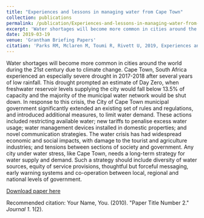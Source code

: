 ```yaml
---
title: "Experiences and lessons in managing water from Cape Town"
collection: publications
permalink: /publication/Experiences-and-lessons-in-managing-water-from-cape-town
excerpt: 'Water shortages will become more common in cities around the world during the 21st century due to climate change. Cape Town, South Africa experienced an especially severe drought in 2017-2018 after several years of low rainfall. This drought prompted an estimate of Day Zero, when freshwater reservoir levels supplying the city would fall below 13.5% of capacity and the majority of the municipal water network would be shut down. In response to this crisis, the City of Cape Town municipal government significantly extended an existing set of rules and regulations, and introduced additional measures, to limit water demand. These actions included restricting available water; new tariffs to penalise excess water usage; water management devices installed in domestic properties; and novel communication strategies. The water crisis has had widespread economic and social impacts, with damage to the tourist and agriculture industries; and tensions between sections of society and government. Any city under water stress, like Cape Town, needs a long-term strategy for water supply and demand. Such a strategy should include diversity of water sources, equity of service provisions, thoughtful but forceful messaging, early warning systems and co-operation between local, regional and national levels of government.'
date: 2019-03-19
venue: 'Grantham Briefing Papers'
citation: 'Parks RM, Mclaren M, Toumi R, Rivett U, 2019, Experiences and lessons in managing water from Cape Town, <i>Grantham Briefing Papers</i>'
---
```

Water shortages will become more common in cities around the world during the 21st century due to climate change. Cape Town, South Africa experienced an especially severe drought in 2017-2018 after several years of low rainfall. This drought prompted an estimate of Day Zero, when freshwater reservoir levels supplying the city would fall below 13.5% of capacity and the majority of the municipal water network would be shut down. In response to this crisis, the City of Cape Town municipal government significantly extended an existing set of rules and regulations, and introduced additional measures, to limit water demand. These actions included restricting available water; new tariffs to penalise excess water usage; water management devices installed in domestic properties; and novel communication strategies. The water crisis has had widespread economic and social impacts, with damage to the tourist and agriculture industries; and tensions between sections of society and government. Any city under water stress, like Cape Town, needs a long-term strategy for water supply and demand. Such a strategy should include diversity of water sources, equity of service provisions, thoughtful but forceful messaging, early warning systems and co-operation between local, regional and national levels of government.

[Download paper here](https://www.imperial.ac.uk/grantham/publications/experiences-and-lessons-in-managing-water-from-cape-town.php)

Recommended citation: Your Name, You. (2010). "Paper Title Number 2." <i>Journal 1</i>. 1(2).
